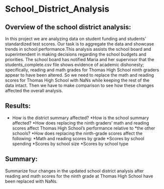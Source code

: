# School_District_Analysis
## Overview of the school district analysis:  
In this project we are analyzing data on student funding and students' standardized test scores. Our task is to aggregate the data and showcase trends in school performance.This analysis assists the school board and superintendent in making decisions regarding the school budgets and priorities.
The school board has notified Maria and her supervisor that the students_complete.csv file shows evidence of academic dishonesty; specifically, reading and math grades for Thomas High School ninth graders appear to have been altered. So we need to replace the math and reading scores for Thomas High School with NaNs while keeping the rest of the data intact. Then we have to make comparison to see how these changes affected the overall analysis.
## Results:  
* How is the district summary affected?
*How is the school summary affected?
*How does replacing the ninth graders’ math and reading scores affect Thomas High School’s performance relative to *the other schools?
*How does replacing the ninth-grade scores affect the following:
*Math and reading scores by grade
*Scores by school spending
*Scores by school size
*Scores by school type
## Summary:  
 Summarize four changes in the updated school district analysis after reading and math scores for the ninth grade at Thomas High School have been replaced with NaNs.
 
 
